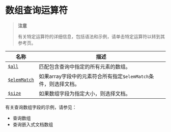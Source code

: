 # [ ](#)数组查询运算符

[]()

> **注意**
>
> 有关特定运算符的详细信息，包括语法和示例，请单击特定运算符以转到其参考页。

| 名称             | 描述                                                         |
| ---------------- | ------------------------------------------------------------ |
| [`$all`]()       | 匹配包含查询中指定的所有元素的数组。                         |
| [`$elemMatch`]() | 如果array字段中的元素符合所有指定`$elemMatch`条件，则选择文档。 |
| [`$size`]()      | 如果数组字段为指定大小，则选择文档。                         |

有关查询数组字段的示例，请参见：

- 查询数组
- 查询嵌入式文档数组